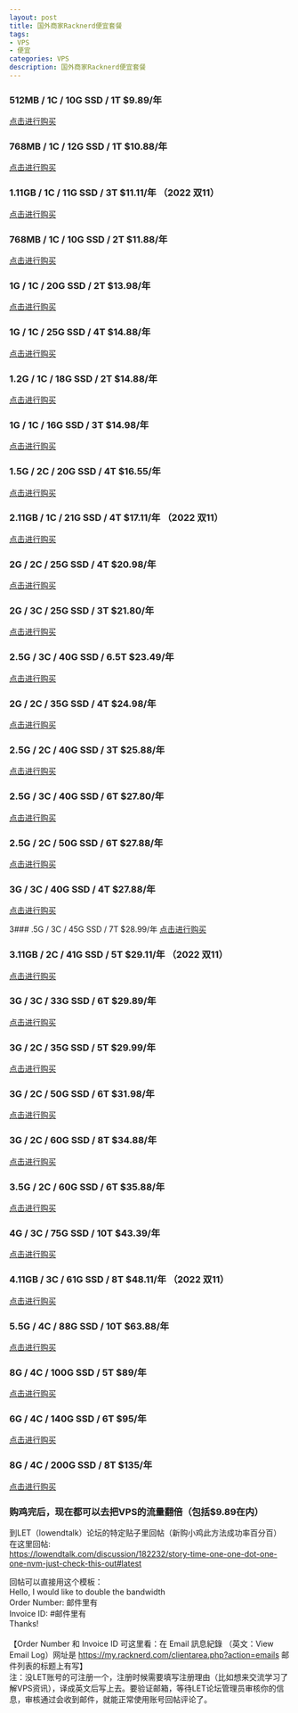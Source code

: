 ```yaml
---
layout: post
title: 国外商家Racknerd便宜套餐
tags:
- VPS
- 便宜
categories: VPS
description: 国外商家Racknerd便宜套餐
---
```


### 512MB  / 1C / 10G SSD / 1T    $9.89/年
[点击进行购买](https://my.racknerd.com/aff.php?aff=5970&pid=620)

### 768MB / 1C / 12G SSD / 1T    $10.88/年
[点击进行购买](https://my.racknerd.com/aff.php?aff=5970&pid=587)

### 1.11GB  / 1C / 11G SSD / 3T    $11.11/年 （2022 双11）
[点击进行购买](https://my.racknerd.com/aff.php?aff=5970&pid=687)

### 768MB / 1C / 10G SSD / 2T    $11.88/年
[点击进行购买](https://my.racknerd.com/aff.php?aff=5970&pid=679)

### 1G / 1C / 20G SSD / 2T    $13.98/年
[点击进行购买](https://my.racknerd.com/aff.php?aff=5970&pid=621)

### 1G / 1C / 25G SSD / 4T    $14.88/年
[点击进行购买](https://my.racknerd.com/aff.php?aff=5970&pid=588)

### 1.2G / 1C / 18G SSD / 2T    $14.88/年
[点击进行购买](https://my.racknerd.com/aff.php?aff=5970&pid=670)

### 1G / 1C / 16G SSD / 3T    $14.98/年
[点击进行购买](https://my.racknerd.com/aff.php?aff=5970&pid=680)

### 1.5G / 2C / 20G SSD / 4T    $16.55/年
[点击进行购买](https://my.racknerd.com/aff.php?aff=5970&pid=135)

### 2.11GB  / 1C / 21G SSD / 4T    $17.11/年 （2022 双11）
[点击进行购买](https://my.racknerd.com/aff.php?aff=5970&pid=688)

### 2G / 2C / 25G SSD / 4T    $20.98/年
[点击进行购买](https://my.racknerd.com/aff.php?aff=5970&pid=681)

### 2G / 3C / 25G SSD / 3T    $21.80/年
[点击进行购买](https://my.racknerd.com/aff.php?aff=5970&pid=58)

### 2.5G / 3C / 40G SSD / 6.5T    $23.49/年
[点击进行购买](https://my.racknerd.com/aff.php?aff=5970&pid=137)

### 2G / 2C / 35G SSD / 4T    $24.98/年
[点击进行购买](https://my.racknerd.com/aff.php?aff=5970&pid=622)

### 2.5G / 2C / 40G SSD / 3T    $25.88/年
[点击进行购买](https://my.racknerd.com/aff.php?aff=5970&pid=671)

### 2.5G / 3C / 40G SSD / 6T    $27.80/年
[点击进行购买](https://my.racknerd.com/aff.php?aff=5970&pid=57)

### 2.5G / 2C / 50G SSD / 6T    $27.88/年
[点击进行购买](https://my.racknerd.com/aff.php?aff=5970&pid=589)

### 3G / 3C / 40G SSD / 4T    $27.88/年
[点击进行购买](https://my.racknerd.com/aff.php?aff=5970&pid=147)

3### .5G / 3C / 45G SSD / 7T    $28.99/年
[点击进行购买](https://my.racknerd.com/aff.php?aff=5970&pid=130)

### 3.11GB  / 2C / 41G SSD / 5T    $29.11/年 （2022 双11）
[点击进行购买](https://my.racknerd.com/aff.php?aff=5970&pid=689)

### 3G / 3C / 33G SSD / 6T    $29.89/年
[点击进行购买](https://my.racknerd.com/aff.php?aff=5970&pid=122)

### 3G / 2C / 35G SSD / 5T    $29.99/年
[点击进行购买](https://my.racknerd.com/aff.php?aff=5970&pid=473)

### 3G / 2C / 50G SSD / 6T    $31.98/年
[点击进行购买](https://my.racknerd.com/aff.php?aff=5970&pid=623)

### 3G / 2C / 60G SSD / 8T    $34.88/年
[点击进行购买](https://my.racknerd.com/aff.php?aff=5970&pid=590)

### 3.5G / 2C / 60G SSD / 6T    $35.88/年
[点击进行购买](https://my.racknerd.com/aff.php?aff=5970&pid=672)

### 4G / 3C / 75G SSD / 10T    $43.39/年
[点击进行购买](https://my.racknerd.com/aff.php?aff=5970&pid=591)

### 4.11GB  / 3C / 61G SSD / 8T    $48.11/年 （2022 双11）
[点击进行购买](https://my.racknerd.com/aff.php?aff=5970&pid=690)

### 5.5G / 4C / 88G SSD / 10T    $63.88/年
[点击进行购买](https://my.racknerd.com/aff.php?aff=5970&pid=254)

### 8G / 4C / 100G SSD / 5T    $89/年
[点击进行购买](https://my.racknerd.com/aff.php?aff=5970&pid=312)

### 6G / 4C / 140G SSD / 6T    $95/年
[点击进行购买](https://my.racknerd.com/aff.php?aff=5970&pid=63)

### 8G / 4C / 200G SSD / 8T    $135/年
[点击进行购买](https://my.racknerd.com/aff.php?aff=5970&pid=64)


### 购鸡完后，现在都可以去把VPS的流量翻倍（包括$9.89在内）

到LET（lowendtalk）论坛的特定贴子里回帖（新购小鸡此方法成功率百分百）<br>
在这里回帖:<br>
https://lowendtalk.com/discussion/182232/story-time-one-one-dot-one-one-nvm-just-check-this-out#latest

回帖可以直接用这个模板：<br>
Hello, I would like to double the bandwidth<br>
Order Number: 邮件里有<br>
Invoice ID: #邮件里有<br>
Thanks!<br>
<br>
【Order Number 和 Invoice ID 可这里看：在 Email 訊息紀錄 （英文：View Email Log）网址是 https://my.racknerd.com/clientarea.php?action=emails  邮件列表的标题上有写】
<br>
注：没LET账号的可注册一个，注册时候需要填写注册理由（比如想来交流学习了解VPS资讯），译成英文后写上去。要验证邮箱，等待LET论坛管理员审核你的信息，审核通过会收到邮件，就能正常使用账号回帖评论了。